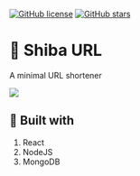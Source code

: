 [![GitHub license](https://img.shields.io/github/license/Naereen/StrapDown.js.svg)](https://github.com/hungteddy/shiba-url/blob/master/LICENSE)
[![GitHub stars](https://img.shields.io/github/stars/Naereen/StrapDown.js.svg?style=social&label=Star&maxAge=2592000)](https://github.com/hungteddy/shiba-url)

# 🔗 Shiba URL

A minimal URL shortener

![](https://firebasestorage.googleapis.com/v0/b/togebetter.appspot.com/o/portfolio%2Fshiba-url.png?alt=media&token=1902df85-d4fa-484f-8ea8-f38090c04ad5)

## 🔨 Built with

1. React
1. NodeJS
1. MongoDB

